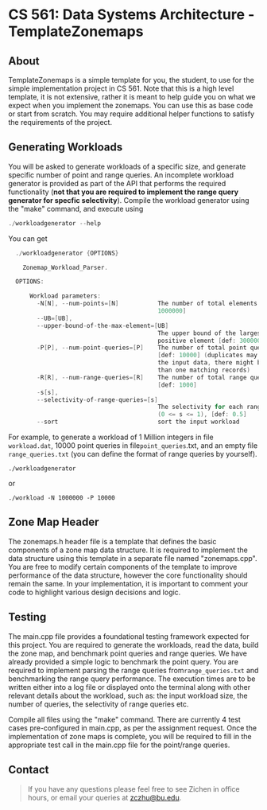 # CS 561: Data Systems Architecture - TemplateZonemaps


## About

TemplateZonemaps is a simple template for you, the student, to use for the simple implementation project
in CS 561. Note that this is a high level template, it is not extensive, rather it is meant to help
guide you on what we expect when you implement the zonemaps. You can use this as base code or start from
scratch. You may require additional helper functions to satisfy the requirements of the project.

## Generating Workloads
You will be asked to generate workloads of a specific size, and generate specific number of point and
range queries. An incomplete workload generator is provided as part of the API that performs the
required functionality (**not that you are required to implement the range query generator for specfic
selectivity**).  Compile the workload generator using the "make" command, and execute using
```c
./workloadgenerator --help
```
You can get
```c
  ./workloadgenerator {OPTIONS}

    Zonemap_Workload_Parser.

  OPTIONS:

      Workload parameters:
        -N[N], --num-points=[N]           The number of total elements [def:
                                          1000000]
        --UB=[UB],
        --upper-bound-of-the-max-element=[UB]
                                          The upper bound of the largest
                                          positive element [def: 3000000]
        -P[P], --num-point-queries=[P]    The number of total point queries
                                          [def: 10000] (duplicates may exist in
                                          the input data, there might be more
                                          than one matching records)
        -R[R], --num-range-queries=[R]    The number of total range queries
                                          [def: 1000]
        -s[s],
        --selectivity-of-range-queries=[s]
                                          The selectivity for each range queries
                                          (0 <= s <= 1), [def: 0.5]
        --sort                            sort the input workload
```
For example, to generate a workload of 1 Million integers in file `workload.dat`, 10000 point queries in
file`point_queries`.txt, and an empty file `range_queries.txt` (you can define the format of range
queries by yourself).
```
./workloadgenerator
```
or 
```
./workload -N 1000000 -P 10000
```
## Zone Map Header
The zonemaps.h header file is a template that defines the basic components of a zone map data structure.
It is required to implement the data structure using this template in a separate file named
"zonemaps.cpp". You are free to modify certain components of the template to improve performance of the
data structure, however the core functionality should remain the same. In your implementation, it is
important to comment your code to highlight various design decisions and logic. 

## Testing 
The main.cpp file provides a foundational testing framework expected for this project. You are required
to generate the workloads, read the data, build the zone map, and benchmark point queries and range
queries. We have already provided a simple logic to benchmark the point query. You are required to
implement parsing the range queries from`range_queries.txt` and benchmarking the range query
performance. The execution times are to be written either into a log file or displayed onto the terminal
 along with other relevant details about the workload, such as: the input workload size, the number of
queries, the selectivity of range queries etc. 

Compile all files using the "make" command.
There are currently 4 test cases pre-configured in main.cpp, as per the assignment request.
Once the implementation of zone maps is complete, you will be required to fill in the appropriate test
call in the main.cpp file for the point/range queries. 

## Contact

> If you have any questions please feel free to see Zichen in office hours, or
email your queries at zczhu@bu.edu.
